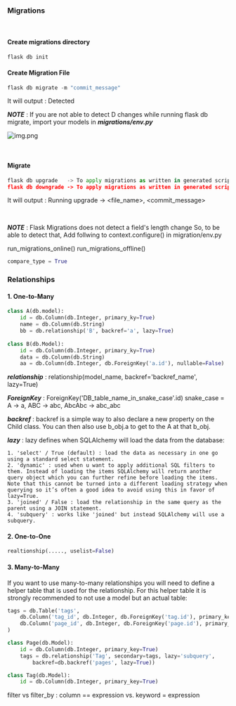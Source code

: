 ### Migrations
<br>

#### Create migrations directory
```python 
flask db init
```
#### Create Migration File
```python 
flask db migrate -m "commit_message"
```

It will output :  Detected <changes>


**_NOTE_** : If you are not able to detect D changes while running flask db migrate, 
import your models in **_migrations/env.py_**

![img.png](img.png)

<br>

#### Migrate
```python
flask db upgrade   -> To apply migrations as written in generated script's upgrade()
flask db downgrade -> To apply migrations as written in generated script's downgrade()
```
It will output : Running upgrade -> <file_name>, <commit_message>

<br>

**_NOTE_** : Flask Migrations does not detect a field's length change
So, to be able to detect that, Add follwing to context.configure() in migration/env.py

run_migrations_online()
run_migrations_offline()

```python
compare_type = True
```


### Relationships

#### 1. One-to-Many

```python
class A(db.model):
    id = db.Column(db.Integer, primary_ky=True)
    name = db.Column(db.String)
    bb = db.relationship('B', backref='a', lazy=True)
     
class B(db.Model):
    id = db.Column(db.Integer, primary_ky=True)
    data = db.Column(db.String)
    aa = db.Column(db.Integer, db.ForeignKey('a.id'), nullable=False)
```


**_relationship_** : relationship(model_name, backref='backref_name', lazy=True)

**_ForeignKey_** : ForeignKey('DB_table_name_in_snake_case'.id)
snake_case = A -> a, ABC -> abc, AbcAbc -> abc_abc

**_backref_** : backref is a simple way to also declare a new property on the Child class. 
You can then also use b_obj.a to get to the A at that b_obj.

**_lazy_** : lazy defines when SQLAlchemy will load the data from the database:

    1. 'select' / True (default) : load the data as necessary in one go using a standard select statement.
    2. 'dynamic' : used when u want to apply additional SQL filters to them. Instead of loading the items SQLAlchemy will return another query object which you can further refine before loading the items. Note that this cannot be turned into a different loading strategy when querying so it’s often a good idea to avoid using this in favor of lazy=True. 
    3. 'joined' / False : load the relationship in the same query as the parent using a JOIN statement.
    4. 'subquery' : works like 'joined' but instead SQLAlchemy will use a subquery.

#### 2. One-to-One
```python 
realtionship(....., uselist=False)
``` 

#### 3. Many-to-Many

If you want to use many-to-many relationships you will need to define a helper table that is used for the relationship. For this helper table it is strongly recommended to not use a model but an actual table:

```python
tags = db.Table('tags',
    db.Column('tag_id', db.Integer, db.ForeignKey('tag.id'), primary_key=True),
    db.Column('page_id', db.Integer, db.ForeignKey('page.id'), primary_key=True)
)

class Page(db.Model):
    id = db.Column(db.Integer, primary_key=True)
    tags = db.relationship('Tag', secondary=tags, lazy='subquery',
        backref=db.backref('pages', lazy=True))

class Tag(db.Model):
    id = db.Column(db.Integer, primary_key=True)
```


filter vs filter_by : column == expression vs. keyword = expression